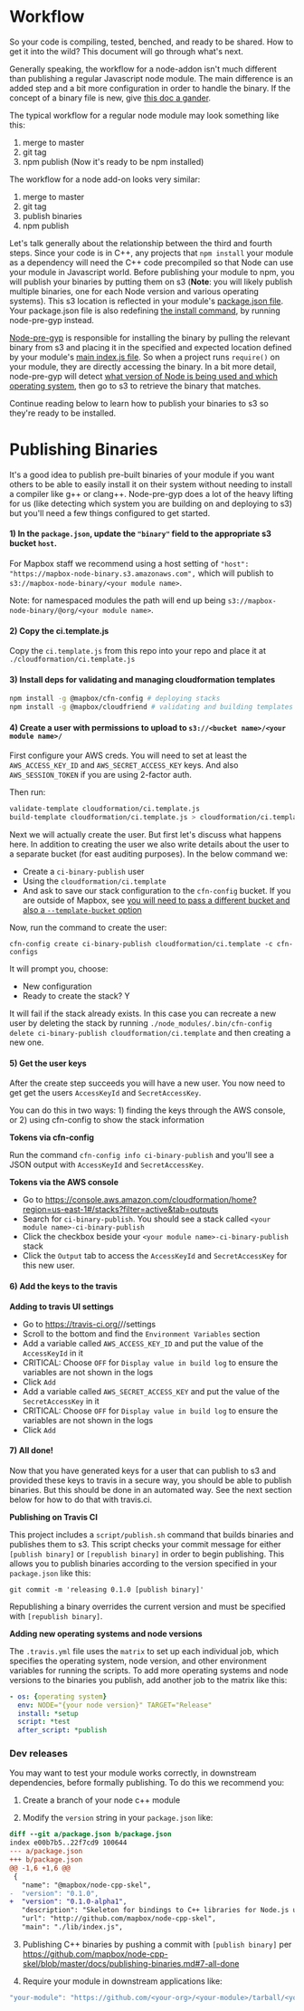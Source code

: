 # Workflow

So your code is compiling, tested, benched, and ready to be shared. How to get it into the wild? This document will go through what's next.

Generally speaking, the workflow for a node-addon isn't much different than publishing a regular Javascript node module. The main difference is an added step and a bit more configuration in order to handle the binary. If the concept of a binary file is new, give [this doc a gander](https://github.com/mapbox/node-cpp-skel/blob/dbc48924b3e30bba903e6b9220b0cdf2854f717f/docs/extended-tour.md#builds). 

The typical workflow for a regular node module may look something like this:

1. merge to master
2. git tag
3. npm publish (Now it's ready to be npm installed)

The workflow for a node add-on looks very similar:

1. merge to master
2. git tag
3. publish binaries
4. npm publish

Let's talk generally about the relationship between the third and fourth steps. Since your code is in C++, any projects that `npm install` your module as a dependency will need the C++ code precompiled so that Node can use your module in Javascript world. Before publishing your module to npm, you will publish your binaries by putting them on s3 (**Note**: you will likely publish multiple binaries, one for each Node version and various operating systems). This s3 location is reflected in your module's [package.json file](https://github.com/mapbox/node-cpp-skel/blob/dbc48924b3e30bba903e6b9220b0cdf2854f717f/package.json#L35). Your package.json file is also redefining [the install command](https://github.com/mapbox/node-cpp-skel/blob/dbc48924b3e30bba903e6b9220b0cdf2854f717f/package.json#L14), by running node-pre-gyp instead. 

[Node-pre-gyp](https://github.com/mapbox/node-pre-gyp) is responsible for installing the binary by pulling the relevant binary from s3 and placing it in the specified and expected location defined by your module's [main index.js file](https://github.com/mapbox/node-cpp-skel/blob/dbc48924b3e30bba903e6b9220b0cdf2854f717f/lib/index.js#L3). So when a project runs `require()` on your module, they are directly accessing the binary. In a bit more detail, node-pre-gyp will detect [what version of Node is being used and which operating system](https://github.com/mapbox/node-cpp-skel/blob/dbc48924b3e30bba903e6b9220b0cdf2854f717f/package.json#L37), then go to s3 to retrieve the binary that matches.

Continue reading below to learn how to publish your binaries to s3 so they're ready to be installed.


# Publishing Binaries

It's a good idea to publish pre-built binaries of your module if you want others to be able to easily install it on their system without needing to install a compiler like g++ or clang++. Node-pre-gyp does a lot of the heavy lifting for us (like detecting which system you are building on and deploying to s3) but you'll need a few things configured to get started.

#### 1) In the `package.json`, update the `"binary"` field to the appropriate s3 bucket `host`.

For Mapbox staff we recommend using a host setting of `"host": "https://mapbox-node-binary.s3.amazonaws.com",` which will publish to `s3://mapbox-node-binary/<your module name>`.

Note: for namespaced modules the path will end up being `s3://mapbox-node-binary/@org/<your module name>`.

#### 2) Copy the ci.template.js

Copy the `ci.template.js` from this repo into your repo and place it at  `./cloudformation/ci.template.js`

#### 3) Install deps for validating and managing cloudformation templates

```bash
npm install -g @mapbox/cfn-config # deploying stacks
npm install -g @mapbox/cloudfriend # validating and building templates
```

#### 4) Create a user with permissions to upload to `s3://<bucket name>/<your module name>/`

First configure your AWS creds. You will need to set at least the `AWS_ACCESS_KEY_ID` and `AWS_SECRET_ACCESS_KEY` keys. And also `AWS_SESSION_TOKEN` if you are using 2-factor auth.

Then run:

```bash
validate-template cloudformation/ci.template.js
build-template cloudformation/ci.template.js > cloudformation/ci.template
```

Next we will actually create the user. But first let's discuss what happens here. In addition to creating the user we also write details about the user to a separate bucket (for east auditing purposes). In the below command we:

  - Create a `ci-binary-publish` user
  - Using the `cloudformation/ci.template`
  - And ask to save our stack configuration to the `cfn-config` bucket. If you are outside of Mapbox, see [you will need to pass a different bucket and also a `--template-bucket` option](https://github.com/mapbox/cfn-config#prerequisites)

Now, run the command to create the user:

```
cfn-config create ci-binary-publish cloudformation/ci.template -c cfn-configs
```

It will prompt you, choose:

  - New configuration
  - Ready to create the stack? Y

It will fail if the stack already exists. In this case you can recreate a new user by deleting the stack by running `./node_modules/.bin/cfn-config delete ci-binary-publish cloudformation/ci.template` and then creating a new one.

#### 5) Get the user keys

After the create step succeeds you will have a new user. You now need to get get the users `AccessKeyId` and `SecretAccessKey`.

You can do this in two ways: 1) finding the keys through the AWS console, or 2) using cfn-config to show the stack information

**Tokens via cfn-config**

Run the command `cfn-config info ci-binary-publish` and you'll see a JSON output with `AccessKeyId` and `SecretAccessKey`.

**Tokens via the AWS console**

 - Go to https://console.aws.amazon.com/cloudformation/home?region=us-east-1#/stacks?filter=active&tab=outputs
 - Search for `ci-binary-publish`. You should see a stack called `<your module name>-ci-binary-publish`
 - Click the checkbox beside your `<your module name>-ci-binary-publish` stack
 - Click the `Output` tab to access the `AccessKeyId` and `SecretAccessKey` for this new user.


#### 6) Add the keys to the travis
 
 **Adding to travis UI settings**
 
 - Go to https://travis-ci.org/<your user or org>/<your module>/settings
 - Scroll to the bottom and find the `Environment Variables` section
 - Add a variable called `AWS_ACCESS_KEY_ID` and put the value of the `AccessKeyId` in it
 - CRITICAL: Choose `OFF` for `Display value in build log` to ensure the variables are not shown in the logs
 - Click `Add`
 - Add a variable called `AWS_SECRET_ACCESS_KEY` and put the value of the `SecretAccessKey` in it
 - CRITICAL: Choose `OFF` for `Display value in build log` to ensure the variables are not shown in the logs
 - Click `Add`

#### 7) All done!

Now that you have generated keys for a user that can publish to s3 and provided these keys to travis in a secure way, you should be able to publish binaries. But this should be done in an automated way. See the next section below for how to do that with travis.ci.

**Publishing on Travis CI**

This project includes a `script/publish.sh` command that builds binaries and publishes them to s3. This script checks your commit message for either `[publish binary]` or `[republish binary]` in order to begin publishing. This allows you to publish binaries according to the version specified in your `package.json` like this:

```
git commit -m 'releasing 0.1.0 [publish binary]'
```

Republishing a binary overrides the current version and must be specified with `[republish binary]`.

**Adding new operating systems and node versions**

The `.travis.yml` file uses the `matrix` to set up each individual job, which specifies the operating system, node version, and other environment variables for running the scripts. To add more operating systems and node versions to the binaries you publish, add another job to the matrix like this:

```yaml
- os: {operating system}
  env: NODE="{your node version}" TARGET="Release"
  install: *setup
  script: *test
  after_script: *publish
```

### Dev releases

You may want to test your module works correctly, in downstream dependencies, before formally publishing. To do this we recommend you:

1. Create a branch of your node c++ module

2. Modify the `version` string in your `package.json` like:

```diff
diff --git a/package.json b/package.json
index e00b7b5..22f7cd9 100644
--- a/package.json
+++ b/package.json
@@ -1,6 +1,6 @@
 {
   "name": "@mapbox/node-cpp-skel",
-  "version": "0.1.0",
+  "version": "0.1.0-alpha1",
   "description": "Skeleton for bindings to C++ libraries for Node.js using NAN",
   "url": "http://github.com/mapbox/node-cpp-skel",
   "main": "./lib/index.js",
```

3. Publishing C++ binaries by pushing a commit with `[publish binary]` per https://github.com/mapbox/node-cpp-skel/blob/master/docs/publishing-binaries.md#7-all-done

4. Require your module in downstream applications like:

```js
"your-module": "https://github.com/<your-org>/<your-module>/tarball/<your-branch>",
```
